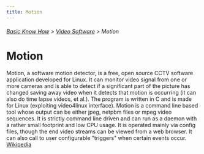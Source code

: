 ```yaml
---
title: Motion
---
```

###### [Basic Know How](../wiki/basic-know-how.html) > [Video Software](../wiki/video-software.html) > Motion

# Motion

Motion, a software motion detector, is a free, open source CCTV software application developed for Linux.
It can monitor video signal from one or more cameras and is able to detect if a significant part of the picture has changed saving away video when it detects that motion is occurring (it can also do time lapse videos, et al.).
The program is written in C and is made for Linux (exploiting video4linux interface). Motion is a command line based tool whose output can be either jpeg, netpbm files or mpeg video sequences. It is strictly command line driven and can run as a daemon with a rather small footprint and low CPU usage.
It is operated mainly via config files, though the end video streams can be viewed from a web browser. It can also call to user configurable "triggers" when certain events occur. <a href="https://en.wikipedia.org/wiki/Motion_%28surveillance_software%29" target="_blank">Wikipedia</a>